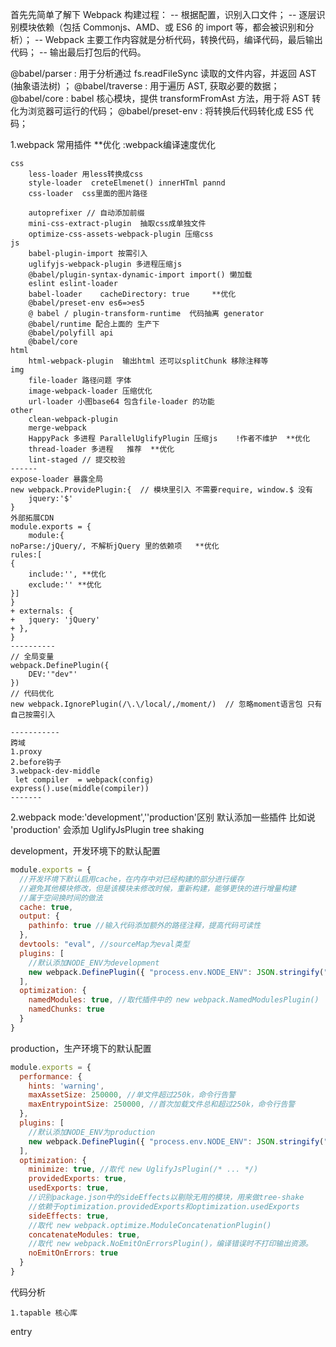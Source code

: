 首先先简单了解下 Webpack 构建过程：
-- 根据配置，识别入口文件；
-- 逐层识别模块依赖（包括 Commonjs、AMD、或 ES6 的 import 等，都会被识别和分析）；
-- Webpack 主要工作内容就是分析代码，转换代码，编译代码，最后输出代码；
-- 输出最后打包后的代码。

@babel/parser : 用于分析通过 fs.readFileSync  读取的文件内容，并返回 AST (抽象语法树) ；
@babel/traverse : 用于遍历 AST, 获取必要的数据；
@babel/core : babel 核心模块，提供 transformFromAst 方法，用于将 AST 转化为浏览器可运行的代码；
@babel/preset-env : 将转换后代码转化成 ES5 代码；

1.webpack 常用插件
 **优化   :webpack编译速度优化
```text
css
    less-loader 用less转换成css
    style-loader  creteElmenet() innerHTml pannd
    css-loader  css里面的图片路径 
    
    autoprefixer // 自动添加前缀
    mini-css-extract-plugin  抽取css成单独文件
    optimize-css-assets-webpack-plugin 压缩css
js
    babel-plugin-import 按需引入
    uglifyjs-webpack-plugin 多进程压缩js  
    @babel/plugin-syntax-dynamic-import import() 懒加载
    eslint eslint-loader  
    babel-loader    cacheDirectory: true     **优化
    @babel/preset-env es6=>es5
    @ babel / plugin-transform-runtime  代码抽离 generator 
    @babel/runtime 配合上面的 生产下
    @babel/polyfill api
    @babel/core
html
    html-webpack-plugin  输出html 还可以splitChunk 移除注释等
img 
    file-loader 路径问题 字体
    image-webpack-loader 压缩优化
    url-loader 小图base64 包含file-loader 的功能
other
    clean-webpack-plugin
    merge-webpack
    HappyPack 多进程 ParallelUglifyPlugin 压缩js    !作者不维护  **优化
    thread-loader 多进程   推荐  **优化
    lint-staged // 提交校验
------
expose-loader 暴露全局
new webpack.ProvidePlugin:{  // 模块里引入 不需要require, window.$ 没有
    jquery:'$'
}
外部拓展CDN
module.exports = {
    module:{
noParse:/jQuery/, 不解析jQuery 里的依赖项   **优化
rules:[
{
    include:'', **优化
    exclude:'' **优化
}]
}
+ externals: {
+   jquery: 'jQuery'
+ },
}
----------
// 全局变量
webpack.DefinePlugin({
    DEV:'"dev"'
})
// 代码优化
new webpack.IgnorePlugin(/\.\/local/,/moment/)  // 忽略moment语言包 只有自己按需引入

-----------
跨域 
1.proxy
2.before钩子
3.webpack-dev-middle 
 let compiler  = webpack(config)
express().use(middle(compiler))
-------

```

2.webpack mode:'development',''production'区别
默认添加一些插件 比如说 'production' 会添加 UglifyJsPlugin tree shaking

development，开发环境下的默认配置
```javascript
module.exports = {
  //开发环境下默认启用cache，在内存中对已经构建的部分进行缓存
  //避免其他模块修改，但是该模块未修改时候，重新构建，能够更快的进行增量构建
  //属于空间换时间的做法
  cache: true, 
  output: {
    pathinfo: true //输入代码添加额外的路径注释，提高代码可读性
  },
  devtools: "eval", //sourceMap为eval类型
  plugins: [
    //默认添加NODE_ENV为development
    new webpack.DefinePlugin({ "process.env.NODE_ENV": JSON.stringify("development") }),
  ],
  optimization: {
    namedModules: true, //取代插件中的 new webpack.NamedModulesPlugin()
    namedChunks: true
  }
}
```

production，生产环境下的默认配置
```javascript
module.exports = {
  performance: {
    hints: 'warning',
    maxAssetSize: 250000, //单文件超过250k，命令行告警
    maxEntrypointSize: 250000, //首次加载文件总和超过250k，命令行告警
  },
  plugins: [
    //默认添加NODE_ENV为production
    new webpack.DefinePlugin({ "process.env.NODE_ENV": JSON.stringify("production") })
  ],
  optimization: {
    minimize: true, //取代 new UglifyJsPlugin(/* ... */)
    providedExports: true,
    usedExports: true,
    //识别package.json中的sideEffects以剔除无用的模块，用来做tree-shake
    //依赖于optimization.providedExports和optimization.usedExports
    sideEffects: true,
    //取代 new webpack.optimize.ModuleConcatenationPlugin()
    concatenateModules: true,
    //取代 new webpack.NoEmitOnErrorsPlugin()，编译错误时不打印输出资源。
    noEmitOnErrors: true
  }
}
```

代码分析
```text
1.tapable 核心库
```

entry


